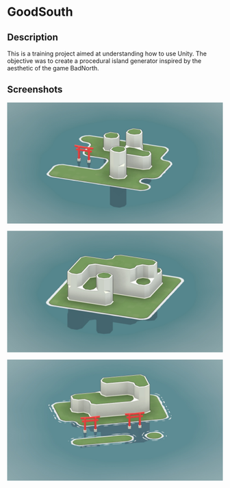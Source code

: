 # GoodSouth

## Description

This is a training project aimed at understanding how to use Unity. The objective was to create a procedural island generator inspired by the aesthetic of the game BadNorth.

## Screenshots

![Screenshot #1](Imgs/screenshot1.jpg)

![Screenshot #2](Imgs/screenshot2.jpg)

![Screenshot #3](Imgs/screenshot3.jpg)
